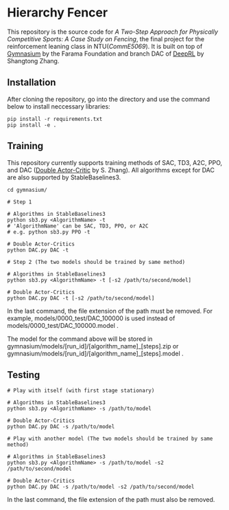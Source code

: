 # Hierarchy Fencer

This repository is the source code for _A Two-Step Approach for Physically Competitive Sports: A Case Study on Fencing_, the final project for the reinforcement leaning class in NTU(_CommE5069_). It is built on top of [Gymnasium](https://github.com/Farama-Foundation/Gymnasium) by the Farama Foundation and branch DAC of [DeepRL](https://github.com/ShangtongZhang/DeepRL/tree/DAC) by Shangtong Zhang.

## Installation

After cloning the repository, go into the directory and use the command below to install neccessary libraries:

```
pip install -r requirements.txt
pip install -e .
```

## Training

This repository currently supports training methods of SAC, TD3, A2C, PPO, and DAC ([Double Actor-Critic](https://arxiv.org/abs/1904.12691) by S. Zhang). All algorithms except for DAC are also supported by StableBaselines3.

```
cd gymnasium/

# Step 1

# Algorithms in StableBaselines3
python sb3.py <AlgorithmName> -t
# 'AlgorithmName' can be SAC, TD3, PPO, or A2C
# e.g. python sb3.py PPO -t

# Double Actor-Critics
python DAC.py DAC -t

# Step 2 (The two models should be trained by same method)

# Algorithms in StableBaselines3
python sb3.py <AlgorithmName> -t [-s2 /path/to/second/model]

# Double Actor-Critics
python DAC.py DAC -t [-s2 /path/to/second/model]
```

In the last command, the file extension of the path must be removed. For example, models/0000_test/DAC_100000 is used instead of models/0000_test/DAC_100000.model .

The model for the command above will be stored in gymnasium/models/\[run_id\]/\[algorithm_name\]\_\[steps\].zip or gymnasium/models/\[run_id\]/\[algorithm_name\]\_\[steps\].model .

## Testing

```
# Play with itself (with first stage stationary)

# Algorithms in StableBaselines3
python sb3.py <AlgorithmName> -s /path/to/model

# Double Actor-Critics
python DAC.py DAC -s /path/to/model

# Play with another model (The two models should be trained by same method)

# Algorithms in StableBaselines3
python sb3.py <AlgorithmName> -s /path/to/model -s2 /path/to/second/model

# Double Actor-Critics
python DAC.py DAC -s /path/to/model -s2 /path/to/second/model
```

In the last command, the file extension of the path must also be removed.
